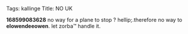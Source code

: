 Tags: kallinge
Title: NO UK
  
**168599083628** no way for a plane to stop ? hellip;.therefore no way to **elowendeeowen**. let zorba™ handle it.